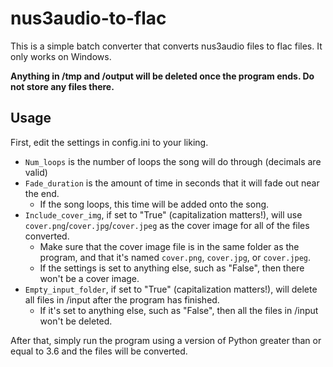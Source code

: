 # nus3audio-to-flac

This is a simple batch converter that converts nus3audio files to flac files. It only works on Windows.

**Anything in /tmp and /output will be deleted once the program ends. Do not store any files there.**

## Usage

First, edit the settings in config.ini to your liking.

* `Num_loops` is the number of loops the song will do through (decimals are valid)
* `Fade_duration` is the amount of time in seconds that it will fade out near the end.
  * If the song loops, this time will be added onto the song.
* `Include_cover_img`, if set to "True" (capitalization matters!), will use `cover.png`/`cover.jpg`/`cover.jpeg` as the cover image for all of the files converted.
  * Make sure that the cover image file is in the same folder as the program, and that it's named `cover.png`, `cover.jpg`, or `cover.jpeg`.
  * If the settings is set to anything else, such as "False", then there won't be a cover image.
* `Empty_input_folder`, if set to "True" (capitalization matters!), will delete all files in /input after the program has finished.
  * If it's set to anything else, such as "False", then all the files in /input won't be deleted.

After that, simply run the program using a version of Python greater than or equal to 3.6 and the files will be converted.
